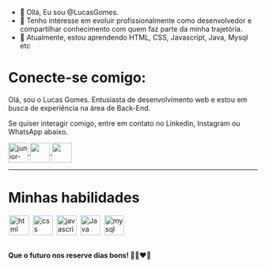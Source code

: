 - 👋 Ollá, Eu sou @LucasGomes.
- 👀 Tenho interesse em evoluir profissionalmente como desenvolvedor e compartilhar conhecimento com quem faz parte da minha trajetória.
- 🌱 Atualmente, estou aprendendo HTML, CSS, Javascript, Java, Mysql etc

# Conecte-se comigo:

Olá, sou o Lucas Gomes. Entusiasta de desenvolvimento web e estou em busca de experiência na área de Back-End.

Se quiser interagir comigo, entre em contato no Linkedin, Instagram ou WhatsApp abaixo.

<a href="https://www.linkedin.com/in/lucasgomes0/" target="_blank">
  <img align="center" alt="junior-linkedin" width="40" src="https://image.flaticon.com/icons/png/512/124/124011.png" style="max-width:100%;">
</a>
<a href="https://www.instagram.com/_oficiallucaas/" target="_blank">
  <img  align="center"  src="https://image.flaticon.com/icons/png/512/174/174855.png" width='40' style="max-width:100%;"/>
</a>
<a href="https://api.whatsapp.com/send?phone=5581984088822&text=Ol%C3%A1%2C%20venho%20do%20GitHub" target="_blank" >
  <img  align="center" src="https://image.flaticon.com/icons/png/512/220/220236.png" width='40' style="max-width:100%;"/> 
</a>

<hr />

# Minhas habilidades

<img src="https://cdn.jsdelivr.net/gh/devicons/devicon/icons/html5/html5-original.svg" alt="html" widtf="40" height="40" style="max-width:100%;margin: 0 2px;"></img>
<img src="https://cdn.jsdelivr.net/gh/devicons/devicon/icons/css3/css3-original.svg" alt="css" widtf="40" height="40" style="max-width:100%;margin: 0 2px;"></img>
<img src="https://cdn.jsdelivr.net/gh/devicons/devicon/icons/javascript/javascript-original.svg" alt="javascript" widtf="40" height="40" style="max-width:100%;margin: 0 2px;"></img>
<img src="https://cdn.jsdelivr.net/gh/devicons/devicon/icons/java/java-original.svg" alt="Java" widtf="40" height="40" style="max-width:100%;margin: 0 2px;"></img>
<img src="https://cdn.jsdelivr.net/gh/devicons/devicon/icons/mysql/mysql-original-wordmark.svg" alt="mysql" widtf="40" height="40" style="max-width:100%;margin: 0 2px;"/></img>
##

#### Que o futuro nos reserve dias bons! 🙏🏽❤🍃
